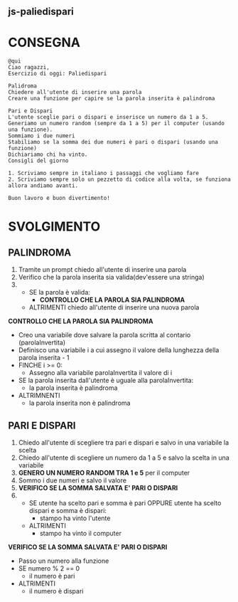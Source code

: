 ## js-paliedispari

# CONSEGNA

```
@qui
Ciao ragazzi,
Esercizio di oggi: Paliedispari

Palidroma
Chiedere all'utente di inserire una parola
Creare una funzione per capire se la parola inserita è palindroma

Pari e Dispari
L'utente sceglie pari o dispari e inserisce un numero da 1 a 5.
Generiamo un numero random (sempre da 1 a 5) per il computer (usando una funzione).
Sommiamo i due numeri
Stabiliamo se la somma dei due numeri è pari o dispari (usando una funzione)
Dichiariamo chi ha vinto.
Consigli del giorno

1. Scriviamo sempre in italiano i passaggi che vogliamo fare
2. Scriviamo sempre solo un pezzetto di codice alla volta, se funziona allora andiamo avanti.

Buon lavoro e buon divertimento!
```

# SVOLGIMENTO

## PALINDROMA

1. Tramite un prompt chiedo all'utente di inserire una parola
2. Verifico che la parola inserita sia valida(dev'essere una stringa)
3. - SE la parola è valida:
     - **CONTROLLO CHE LA PAROLA SIA PALINDROMA**
   - ALTRIMENTI chiedo all'utente di inserire una nuova parola

**CONTROLLO CHE LA PAROLA SIA PALINDROMA**

- Creo una variabile dove salvare la parola scritta al contario (parolaInvertita)
- Definisco una variabile i a cui assegno il valore della lunghezza della parola inserita - 1
- FINCHE i >= 0:
  - Assegno alla variabile parolaInvertita il valore di i
- SE la parola inserita dall'utente è uguale alla parolaInvertita:
  - la parola inserita è palindroma
- ALTRIMNENTI
  - la parola inserita non è palindroma

## PARI E DISPARI

1. Chiedo all'utente di scegliere tra pari e dispari e salvo in una variabile la scelta
2. Chiedo all'utente di scegliere un numero da 1 a 5 e salvo la scelta in una variabile
3. **GENERO UN NUMERO RANDOM TRA 1 e 5** per il computer
4. Sommo i due numeri e salvo il valore
5. **VERIFICO SE LA SOMMA SALVATA E' PARI O DISPARI**
6. - SE utente ha scelto pari e somma è pari OPPURE utente ha scelto dispari e somma è dispari:
     - stampo ha vinto l'utente
   - ALTRIMENTI
     - stampo ha vinto il computer

**VERIFICO SE LA SOMMA SALVATA E' PARI O DISPARI**

- Passo un numero alla funzione
- SE numero % 2 == 0
  - il numero è pari
- ALTRIMENTI
  - il numero è dispari
